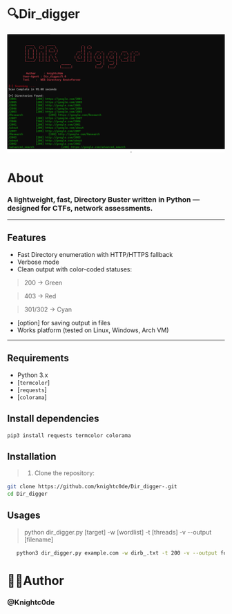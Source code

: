# 🔍Dir_digger
![](/media_0.png)

# About
### A lightweight, fast,  **Directory Buster** written in Python — designed for CTFs, network assessments.

---

##  Features
-  Fast Directory enumeration with HTTP/HTTPS fallback
-  Verbose mode 
-  Clean output with color-coded statuses:
  > 200 → Green

  > 403 → Red

  > 301/302 → Cyan
-  [option] for saving output in  files 
-  Works platform (tested on Linux, Windows, Arch VM)
---
##  Requirements

- Python 3.x
- [`termcolor`]
- [`requests`]
- [`colorama`]
## Install dependencies
```
pip3 install requests termcolor colorama

```
##  Installation
> 1. Clone the repository:
   ```bash
   git clone https://github.com/knightc0de/Dir_digger-.git
   cd Dir_digger
  ```

## Usages
> python dir_digger.py [target] -w [wordlist] -t [threads] -v --output [filename]

```bash
   python3 dir_digger.py example.com -w dirb_.txt -t 200 -v --output found.txt
```

# 👨‍💻Author 
### @Knightc0de
